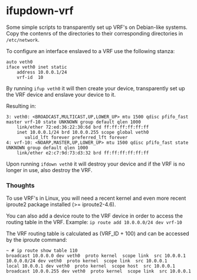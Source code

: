 # ifupdown-vrf

Some simple scripts to transparently set up VRF's on
Debian-like systems.  Copy the contenrs of the directories to their corresponding directories in `/etc/network`.

To configure an interface enslaved to a VRF use the following stanza:
```
auto veth0
iface veth0 inet static
    address 10.0.0.1/24
    vrf-id  10
```
By running `ifup veth0` it will then create your device, transparently set up the VRF device and enslave your device to it.

Resulting in:
```
3: veth0: <BROADCAST,MULTICAST,UP,LOWER_UP> mtu 1500 qdisc pfifo_fast master vrf-10 state UNKNOWN group default qlen 1000
    link/ether 72:ed:36:22:30:6d brd ff:ff:ff:ff:ff:ff
    inet 10.0.0.1/24 brd 10.0.0.255 scope global veth0
       valid_lft forever preferred_lft forever
4: vrf-10: <NOARP,MASTER,UP,LOWER_UP> mtu 1500 qdisc pfifo_fast state UNKNOWN group default qlen 1000
    link/ether e2:c7:9d:73:d3:32 brd ff:ff:ff:ff:ff:ff

```

Upon running `ifdown veth0` it will destroy your device and if the VRF is no longer in use, also destroy the VRF.

### Thoughts

To use VRF's in Linux, you will need a recent kernel and even more recent iproute2 package installed (>= iproute2-4.6).

You can also add a device route to the VRF device in order to access the routing table in the VRF. Example:
`ip route add 10.0.0.0/24 dev vrf-10`

The VRF routing table is calculated as (VRF_ID + 100) and can be accessed by the iproute command:
```
~ # ip route show table 110
broadcast 10.0.0.0 dev veth0  proto kernel  scope link  src 10.0.0.1
10.0.0.0/24 dev veth0  proto kernel  scope link  src 10.0.0.1 
local 10.0.0.1 dev veth0  proto kernel  scope host  src 10.0.0.1 
broadcast 10.0.0.255 dev veth0  proto kernel  scope link  src 10.0.0.1
```
